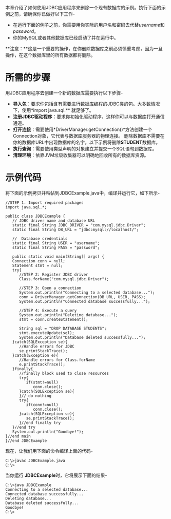 本章介绍了如何使用JDBC应用程序来删除一个现有数据库的示例。执行下面的示例之前，请确保你已做好以下工作-

- 在运行下面的例子之前，你需要用你实际的用户名和密码去代替*username*和*password*。
- 你的MySQL或者其他数据库已经启动了并在运行中。

**注意：**这是一个重要的操作，在你删除数据库之前必须慎重考虑，因为一旦操作，在这个数据库里的所有数据都将删除。

# 所需的步骤 #

用JDBC应用程序去创建一个新的数据库需要执行以下步骤-

- **导入包**：要求你包括含有需要进行数据库编程的JDBC类的包。大多数情况下，使用*import java.sql.** 就足够了。
- **注册JDBC驱动程序**：要求你初始化驱动程序，这样你可以与数据库打开通信通道。
- **打开连接**：需要使用*DriverManager.getConnection()*方法创建一个Connection对象，它代表与数据库服务器的物理连接。
  删除数据库不需要在你的数据库URL中出现数据库的名字。以下示例将删除**STUDENT**数据库。
- **执行查询**：需要使用类型声明的对象建立并提交一个SQL语句到数据库。
- **清理环境**：依靠JVM垃圾收集器可以明确地回收所有的数据库资源。

# 示例代码 #

将下面的示例拷贝并粘帖到JDBCExample.java中，编译并运行它，如下所示-

```
//STEP 1. Import required packages
import java.sql.*;

public class JDBCExample {
   // JDBC driver name and database URL
   static final String JDBC_DRIVER = "com.mysql.jdbc.Driver";  
   static final String DB_URL = "jdbc:mysql://localhost/";

   //  Database credentials
   static final String USER = "username";
   static final String PASS = "password";
   
   public static void main(String[] args) {
   Connection conn = null;
   Statement stmt = null;
   try{
      //STEP 2: Register JDBC driver
      Class.forName("com.mysql.jdbc.Driver");

      //STEP 3: Open a connection
      System.out.println("Connecting to a selected database...");
      conn = DriverManager.getConnection(DB_URL, USER, PASS);
      System.out.println("Connected database successfully...");
      
      //STEP 4: Execute a query
      System.out.println("Deleting database...");
      stmt = conn.createStatement();
      
      String sql = "DROP DATABASE STUDENTS";
      stmt.executeUpdate(sql);
      System.out.println("Database deleted successfully...");
   }catch(SQLException se){
      //Handle errors for JDBC
      se.printStackTrace();
   }catch(Exception e){
      //Handle errors for Class.forName
      e.printStackTrace();
   }finally{
      //finally block used to close resources
      try{
         if(stmt!=null)
            conn.close();
      }catch(SQLException se){
      }// do nothing
      try{
         if(conn!=null)
            conn.close();
      }catch(SQLException se){
         se.printStackTrace();
      }//end finally try
   }//end try
   System.out.println("Goodbye!");
}//end main
}//end JDBCExample
```

现在，让我们用下面的命令编译上面的代码-

```
C:\>javac JDBCExample.java
C:\>
```

当你运行 **JDBCExample**时，它将展示下面的结果-

```
C:\>java JDBCExample
Connecting to a selected database...
Connected database successfully...
Deleting database...
Database deleted successfully...
Goodbye!
C:\>
```